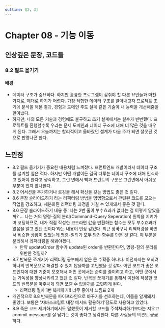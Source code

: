 ```yaml
---
outline: [2, 3]
---
```


# Chapter 08 - 기능 이동

## 인상깊은 문장, 코드들

### 8.2 필드 옮기기

#### 배경

- 데이터 구조가 중요하다. 하지만 훌륭한 프로그램이 갖춰야 할 다른 요인들과 마찬가지로, 제대로 하기가 어렵다. 가장 적합한 데이터 구조를 알아내고자 프로젝트 초기에 분석을 해본 결과, 경험과 도메인 주도 설계 같은 기술이 내 능력을 개선해줌을 알아냈다.
- 하지만, 나의 모든 기술과 경험에도 불구하고 초기 설계에서는 실수가 빈번했다. 프로젝트를 진행할수록 우리는 문제 도메인과 데이터 구조에 대해 더 많은 것을 배우게 된다. 그래서 오늘까지는 합리적이고 올바랐던 설계가 다음 주가 되면 잘못된 것으로 판명나곤 한다.

## 느낀점

- 8.2 필드 옮기기가 중요한 내용처럼 느껴졌다. 프런트엔드 개발이라서 데이터 구조를 설계할 일은 적다. 하지만 어떤 개발이든 결국 다루는 데이터 구조에 대해 인식하고 있어야 한다고 생각하고, 그런 면에서 백과 프런트의 구분은 그런면에서 아쉬운 부분이 있지 않나한다.
- 8.2 어서션을 추가하거나 로깅을 해서 확신을 갖는 방법도 좋은 것 같다.
- 8.6 문장 슬라이드하기 라는 리팩터링 방법을 명명함으로서 관련된 코드를 모으는 작업을 강조하고, 세분화된 리팩터링 과정을 거칠 수 있게돼서 좋은 것 같다.
- 8.6 문장 슬라이드하기 내용 중 '나는 2번 줄이 부수효과가 없다는 걸 어떻게 알았을까? ... 나는 거의 명령-질의 분리(Command-Query Seperation) 원칙을 지켜가며 코딩하므로, 내가 직접 작성한 코드라면 값을 반환하는 함수는 모두 부수효과가 없음을 알고 있던 것이다'라는 내용이 인상 깊었다. 최근 장바구니 리팩터링을 하면서 비슷한 상황이 있었는데 명령-질의가 모두 담긴 함수를 만든 것 같다. 이 부분을 분리해서 리팩터링을 해봐야겠다.
    - 만약 updateOrder 함수가 update된 order를 반환한다면, 명령-질의 분리를 위반한 것일까?
- 8.7 반복문 쪼개기가 리팩터링 공부에서 얻은 큰 수확중 하나다. 이전까지는 오히려 하나의 반복문으로 해결할 수 있지 않을까를 고민했을 것 같다. 어떤 코드가 좋은 코드인지에 대한 기준이 모호해서 어떤 곳에서는 순회를 줄이려고 하고, 어떤 곳에서는 가독성을 향상시키려고 했던 것 같다. 반복문 쪼개기를 통해서 이전에 작성한 코드의 반복문을 마주치게 되면 쪼갤 수 없을까를 고민하게 된다.
    - 리팩터링 절차 1번 복제하기!! 너무 좋아서 느낌표 2개
- 개인적으로 8.8 반복문을 파이프라인으로 바꾸기를 선호하는데, 이름을 알게돼서 좋았다. 보통은 '자바스크립트 내장 메서드 활용하기'정도로 사용하고 있었다.
- 8.9 죽은 코드 제거하기에서도 말했듯이 제거할 코드를 주석처리하기보다는 지우고 commit message를 잘 남기는 것이 좋다고 생각한다. 다른 사람들의 의견도 궁금하다.